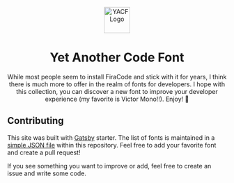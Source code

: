 <p align="center">
  <a href="https://yetanothercodefont.com">
    <img alt="YACF Logo" src="https://user-images.githubusercontent.com/12823331/83059949-b3914700-a028-11ea-9601-e7ff79c77289.png" width="60" />
  </a>
</p>
<h1 align="center">
  Yet Another Code Font
</h1>
<p align="center">
  While most people seem to install FiraCode and stick with it for years, I think there is much more to offer in the realm of fonts for developers. I hope with this collection, you can discover a new font to improve your developer experience (my favorite is Victor Mono!!). Enjoy! 🍣
</p>


## Contributing
This site was built with [Gatsby](https://www.gatsbyjs.org/) starter. The list of fonts is maintained in a [simple JSON file](https://github.com/nathanlentz/yet-another-code-font/blob/master/content/fonts.json) within this repository. Feel free to add your favorite font and create a pull request!

If you see something you want to improve or add, feel free to create an issue and write some code.
